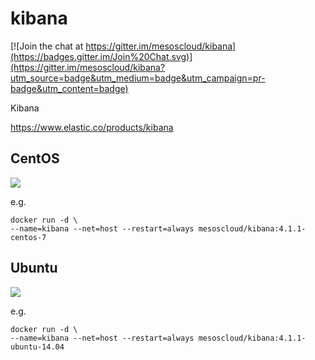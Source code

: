 # kibana

[![Join the chat at https://gitter.im/mesoscloud/kibana](https://badges.gitter.im/Join%20Chat.svg)](https://gitter.im/mesoscloud/kibana?utm_source=badge&utm_medium=badge&utm_campaign=pr-badge&utm_content=badge)

Kibana

https://www.elastic.co/products/kibana

## CentOS

[![](https://badge.imagelayers.io/mesoscloud/kibana:4.1.1-centos-7.svg)](https://imagelayers.io/?images=mesoscloud/kibana:4.1.1-centos-7)

e.g.

```
docker run -d \
--name=kibana --net=host --restart=always mesoscloud/kibana:4.1.1-centos-7
```

## Ubuntu

[![](https://badge.imagelayers.io/mesoscloud/kibana:4.1.1-ubuntu-14.04.svg)](https://imagelayers.io/?images=mesoscloud/kibana:4.1.1-ubuntu-14.04)

e.g.

```
docker run -d \
--name=kibana --net=host --restart=always mesoscloud/kibana:4.1.1-ubuntu-14.04
```
